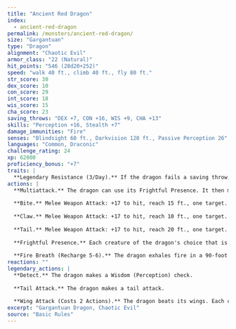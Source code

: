 ```yaml
---
title: "Ancient Red Dragon"
index:
  - ancient-red-dragon
permalink: /monsters/ancient-red-dragon/
size: "Gargantuan"
type: "Dragon"
alignment: "Chaotic Evil"
armor_class: "22 (Natural)"
hit_points: "546 (28d20+252)"
speed: "walk 40 ft., climb 40 ft., fly 80 ft."
str_score: 30
dex_score: 10
con_score: 29
int_score: 18
wis_score: 15
cha_score: 23
saving_throws: "DEX +7, CON +16, WIS +9, CHA +13"
skills: "Perception +16, Stealth +7"
damage_immunities: "Fire"
senses: "Blindsight 60 ft., Darkvision 120 ft., Passive Perception 26"
languages: "Common, Draconic"
challenge_rating: 24
xp: 62000
proficiency_bonus: "+7"
traits: |
  **Legendary Resistance (3/Day).** If the dragon fails a saving throw, it can choose to succeed instead.
actions: |
  **Multiattack.** The dragon can use its Frightful Presence. It then makes three attacks: one with its bite and two with its claws.
  
  **Bite.** Melee Weapon Attack: +17 to hit, reach 15 ft., one target. Hit: 21 (2d10 + 10) piercing damage plus 14 (4d6) fire damage.
  
  **Claw.** Melee Weapon Attack: +17 to hit, reach 10 ft., one target. Hit: 17 (2d6 + 10) slashing damage.
  
  **Tail.** Melee Weapon Attack: +17 to hit, reach 20 ft., one target. Hit: 19 (2d8 + 10) bludgeoning damage.
  
  **Frightful Presence.** Each creature of the dragon's choice that is within 120 feet of the dragon and aware of it must succeed on a DC 21 Wisdom saving throw or become frightened for 1 minute. A creature can repeat the saving throw at the end of each of its turns, ending the effect on itself on a success. If a creature's saving throw is successful or the effect ends for it, the creature is immune to the dragon's Frightful Presence for the next 24 hours.
  
  **Fire Breath (Recharge 5-6).** The dragon exhales fire in a 90-foot cone. Each creature in that area must make a DC 24 Dexterity saving throw, taking 91 (26d6) fire damage on a failed save, or half as much damage on a successful one.
reactions: ""
legendary_actions: |
  **Detect.** The dragon makes a Wisdom (Perception) check.
  
  **Tail Attack.** The dragon makes a tail attack.
  
  **Wing Attack (Costs 2 Actions).** The dragon beats its wings. Each creature within 15 ft. of the dragon must succeed on a DC 25 Dexterity saving throw or take 17 (2d6 + 10) bludgeoning damage and be knocked prone. The dragon can then fly up to half its flying speed.
excerpt: "Gargantuan Dragon, Chaotic Evil"
source: "Basic Rules"
---
```

